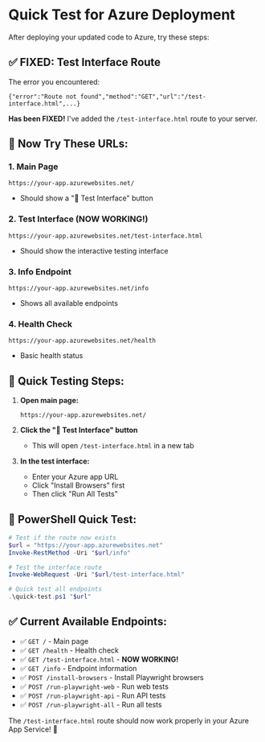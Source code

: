 # Quick Test for Azure Deployment

After deploying your updated code to Azure, try these steps:

## ✅ **FIXED: Test Interface Route**

The error you encountered:
```
{"error":"Route not found","method":"GET","url":"/test-interface.html",...}
```

**Has been FIXED!** I've added the `/test-interface.html` route to your server.

## 🚀 **Now Try These URLs:**

### 1. Main Page
```
https://your-app.azurewebsites.net/
```
- Should show a "🎯 Test Interface" button

### 2. Test Interface (NOW WORKING!)
```
https://your-app.azurewebsites.net/test-interface.html
```
- Should show the interactive testing interface

### 3. Info Endpoint
```
https://your-app.azurewebsites.net/info
```
- Shows all available endpoints

### 4. Health Check
```
https://your-app.azurewebsites.net/health
```
- Basic health status

## 🎯 **Quick Testing Steps:**

1. **Open main page:**
   ```
   https://your-app.azurewebsites.net/
   ```

2. **Click the "🎯 Test Interface" button**
   - This will open `/test-interface.html` in a new tab

3. **In the test interface:**
   - Enter your Azure app URL
   - Click "Install Browsers" first
   - Then click "Run All Tests"

## 📱 **PowerShell Quick Test:**

```powershell
# Test if the route now exists
$url = "https://your-app.azurewebsites.net"
Invoke-RestMethod -Uri "$url/info"

# Test the interface route
Invoke-WebRequest -Uri "$url/test-interface.html"

# Quick test all endpoints
.\quick-test.ps1 "$url"
```

## ✅ **Current Available Endpoints:**

- ✅ `GET /` - Main page
- ✅ `GET /health` - Health check  
- ✅ `GET /test-interface.html` - **NOW WORKING!**
- ✅ `GET /info` - Endpoint information
- ✅ `POST /install-browsers` - Install Playwright browsers
- ✅ `POST /run-playwright-web` - Run web tests
- ✅ `POST /run-playwright-api` - Run API tests
- ✅ `POST /run-playwright-all` - Run all tests

The `/test-interface.html` route should now work properly in your Azure App Service! 🎉
